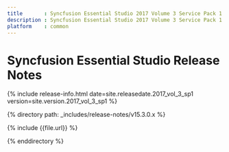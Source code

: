 ```yaml
---
title       : Syncfusion Essential Studio 2017 Volume 3 Service Pack 1 Release Notes
description : Syncfusion Essential Studio 2017 Volume 3 Service Pack 1 Release Notes
platform    : common
---
```


# Syncfusion Essential Studio Release Notes

{% include release-info.html date=site.releasedate.2017_vol_3_sp1 version=site.version.2017_vol_3_sp1 %} 

{% directory path: _includes/release-notes/v15.3.0.x %}

{% include {{file.url}} %}

{% enddirectory %}

